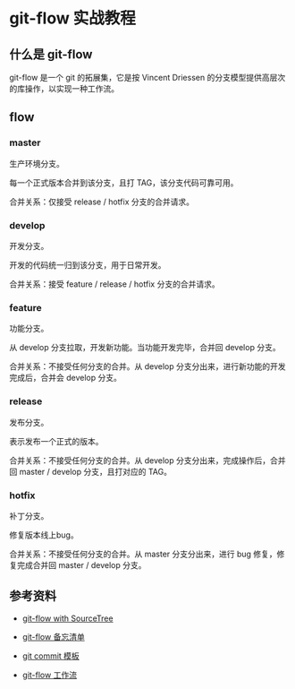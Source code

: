 # git-flow 实战教程

## 什么是 git-flow

git-flow 是一个 git 的拓展集，它是按 Vincent Driessen 的分支模型提供高层次的库操作，以实现一种工作流。

## flow

### master

生产环境分支。

每一个正式版本合并到该分支，且打 TAG，该分支代码可靠可用。

合并关系：仅接受 release / hotfix 分支的合并请求。

### develop

开发分支。

开发的代码统一归到该分支，用于日常开发。

合并关系：接受 feature / release / hotfix 分支的合并请求。

### feature

功能分支。

从 develop 分支拉取，开发新功能。当功能开发完毕，合并回 develop 分支。

合并关系：不接受任何分支的合并。从 develop 分支分出来，进行新功能的开发完成后，合并会 develop 分支。

### release

发布分支。

表示发布一个正式的版本。

合并关系：不接受任何分支的合并。从 develop 分支分出来，完成操作后，合并回 master / develop 分支，且打对应的 TAG。

### hotfix

补丁分支。

修复版本线上bug。

合并关系：不接受任何分支的合并。从 master 分支分出来，进行 bug 修复，修复完成合并回 master / develop 分支。

## 参考资料

- [git-flow with SourceTree](https://www.jianshu.com/p/8a3988057d0f)

- [git-flow 备忘清单](https://danielkummer.github.io/git-flow-cheatsheet/index.zh_CN.html)

- [git commit 模板](https://gist.github.com/jmaxhu/8e7fb69a7dcec1b9b953)

- [git-flow 工作流](https://www.git-tower.com/learn/git/ebook/cn/command-line/advanced-topics/git-flow)